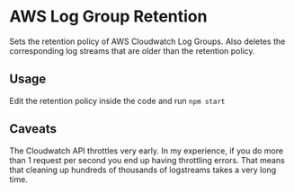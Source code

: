 # AWS Log Group Retention

Sets the retention policy of AWS Cloudwatch Log Groups.
Also deletes the corresponding log streams that are older than the retention policy.

## Usage

Edit the retention policy inside the code and run `npm start`

## Caveats

The Cloudwatch API throttles very early.
In my experience, if you do more than 1 request per second
you end up having throttling errors.
That means that cleaning up hundreds of thousands of logstreams
takes a very long time.
